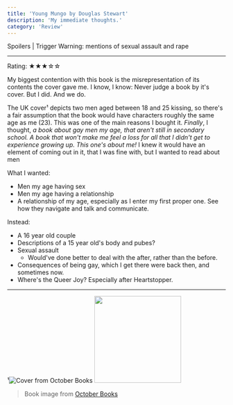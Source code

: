```yaml
---
title: 'Young Mungo by Douglas Stewart'
description: 'My immediate thoughts.'
category: 'Review'
---
```


Spoilers | Trigger Warning: mentions of sexual assault and rape

---

Rating: &#9733;&#9733;&#9733;&#9734;&#9734;

My biggest contention with this book is the misrepresentation of its contents the cover gave me. I know, I know: Never judge a book by it's cover. But I did. And we do.

The UK cover¹ depicts two men aged between 18 and 25 kissing, so there's a fair assumption that the book would have characters roughly the same age as me (23). This was one of the main reasons I bought it. _Finally_, I thought, _a book about gay men my age, that aren't still in secondary school. A book that won't make me feel a loss for all that I didn't get to experience growing up. This one's about me!_ I knew it would have an element of coming out in it, that I was fine with, but I wanted to read about men

What I wanted:

- Men my age having sex
- Men my age having a relationship
- A relationship of my age, especially as I enter my first proper one. See how they navigate and talk and communicate.

Instead:

- A 16 year old couple
- Descriptions of a 15 year old's body and pubes?
- Sexual assault
  - Would've done better to deal with the after, rather than the before.
- Consequences of being gay, which I get there were back then, and sometimes now.
- Where's the Queer Joy? Especially after Heartstopper.

---

¹![Cover from October Books](https://images.squarespace-cdn.com/content/v1/5ccb06a9b914495851cebc76/1652525409821-LUB92700YBIA77HA1SW3/img_20220514_101255.jpg) <img src="https://images.squarespace-cdn.com/content/v1/5ccb06a9b914495851cebc76/1652525409821-LUB92700YBIA77HA1SW3/img_20220514_101255.jpg" width="200px" />

> Book image from [October Books](https://www.octoberbooks.org/blog/in-store-now-young-mungo-by-douglas-stuart)
